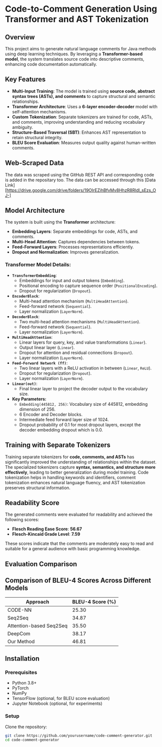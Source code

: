 # Code-to-Comment Generation Using Transformer and AST Tokenization

## Overview
This project aims to generate natural language comments for Java methods using deep learning techniques. By leveraging a **Transformer-based model**, the system translates source code into descriptive comments, enhancing code documentation automatically.

## Key Features
- **Multi-Input Training**: The model is trained using **source code, abstract syntax trees (ASTs), and comments** to capture structural and semantic relationships.
- **Transformer Architecture**: Uses a **6-layer encoder-decoder** model with self-attention mechanisms.
- **Custom Tokenization**: Separate tokenizers are trained for code, ASTs, and comments, improving understanding and reducing vocabulary ambiguity.
- **Structure-Based Traversal (SBT)**: Enhances AST representation to retain structural integrity.
- **BLEU Score Evaluation**: Measures output quality against human-written comments.

## Web-Scraped Data
The data was scraped using the GitHub REST API and corresponding code is added in the repositary too.
The data can be accessed through this [Data Link][https://drive.google.com/drive/folders/19OIrEZihBfvMv8HhzR8Rldl_sEzs_OJ-]

## Model Architecture
The system is built using the **Transformer** architecture:
- **Embedding Layers**: Separate embeddings for code, ASTs, and comments.
- **Multi-Head Attention**: Captures dependencies between tokens.
- **Feed-Forward Layers**: Processes representations efficiently.
- **Dropout and Normalization**: Improves generalization.

### Transformer Model Details:
* **`TransformerEmbedding`**:
    * Embeddings for input and output tokens (`Embedding`).
    * Positional encoding to capture sequence order (`PositionalEncoding`).
    * Dropout for regularization (`Dropout`).
* **`EncoderBlock`**:
    * Multi-head attention mechanism (`MultiHeadAttention`).
    * Feed-forward network (`Sequential`).
    * Layer normalization (`LayerNorm`).
* **`DecoderBlock`**:
    * Two multi-head attention mechanisms (`MultiHeadAttention`).
    * Feed-forward network (`Sequential`).
    * Layer normalization (`LayerNorm`).
* **`MultiHeadAttention`**:
    * Linear layers for query, key, and value transformations (`Linear`).
    * Output linear layer (`Linear`).
    * Dropout for attention and residual connections (`Dropout`).
    * Layer normalization (`LayerNorm`).
* **`Feed-Forward Network (ff)`**:
    * Two linear layers with a ReLU activation in between (`Linear`, `ReLU`).
    * Dropout for regularization (`Dropout`).
    * Layer normalization (`LayerNorm`).
* **`Linear(out)`**:
    * Final linear layer to project the decoder output to the vocabulary size.
* **Key Parameters:**
    * `Embedding(445812, 256)`: Vocabulary size of 445812, embedding dimension of 256.
    * 6 Encoder and Decoder blocks.
    * Intermediate feed forward layer size of 1024.
    * Dropout probability of 0.1 for most dropout layers, except the decoder embedding dropout which is 0.0.


## Training with Separate Tokenizers
Training separate tokenizers for **code, comments, and ASTs** has significantly improved the understanding of relationships within the dataset. The specialized tokenizers capture **syntax, semantics, and structure more effectively**, leading to better generalization during model training. Code tokenization helps in handling keywords and identifiers, comment tokenization enhances natural language fluency, and AST tokenization preserves structural information.

## Readability Score
The generated comments were evaluated for readability and achieved the following scores:
- **Flesch Reading Ease Score**: **56.67**
- **Flesch-Kincaid Grade Level**: **7.59**

These scores indicate that the comments are moderately easy to read and suitable for a general audience with basic programming knowledge.

## Evaluation Comparison
## Comparison of BLEU-4 Scores Across Different Models

| Approach                | BLEU-4 Score (%) |
|-------------------------|------------------|
| CODE-NN                 | 25.30            |
| Seq2Seq                 | 34.87            |
| Attention-based Seq2Seq | 35.50            |
| DeepCom                 | 38.17            |
| Our Method              | 46.81            |


## Installation
### Prerequisites
- Python 3.8+
- PyTorch
- NumPy
- TensorFlow (optional, for BLEU score evaluation)
- Jupyter Notebook (optional, for experiments)

### Setup
Clone the repository:
```bash
git clone https://github.com/yourusername/code-comment-generator.git
cd code-comment-generator
